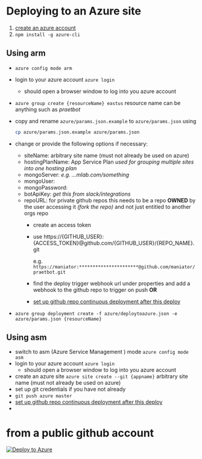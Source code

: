 
# Deploying to an Azure site 
1. [create an azure account](https://account.windowsazure.com/Home/Index)
2. `npm install -g azure-cli`

## Using arm
- `azure config mode arm`
- login to your azure account `azure login`
	- should open a browser window to log into you azure account
- `azure group create {resourceName} eastus` resource name can be anything such as _praetbot_
- copy and rename `azure/params.json.example` to `azure/params.json` using 
   ```sh
   cp azure/params.json.example azure/params.json
   ```
- change or provide the following options if necessary:
  * siteName: arbitrary site name (must not already be used on azure)
  * hostingPlanName: App Service Plan _used for grouping multiple sites into one hosting plan_ 
  * mongoServer:  _e.g. ...mlab.com/something_
  * mongoUser:  
  * mongoPassword:  
  * botApiKey:  _get this from slack/integrations_
  * repoURL: for private github repos this needs to be a repo **OWNED** by the user accessing it _(fork the repo)_ and not just entitled to another orgs repo
    + create an access token 
    + use https://{GITHUB_USER}:{ACCESS_TOKEN}@github.com/{GITHUB_USER}/{REPO_NAME}.git
      
      e.g.  `https://maniator:**********************@github.com/maniator/praetbot.git`
    + find the deploy trigger webhook url under properties and add a webhook to the github repo to trigger on push
    **OR**

    + [set up github repo continuous deployment after this deploy](https://github.com/blog/2056-automating-code-deployment-with-github-and-azure)

- `azure group deployment create -f azure/deploytoazure.json -e azure/params.json {resourceName}`

## Using asm
- switch to asm (Azure Service Management ) mode `azure config mode asm`
- login to your azure account `azure login`
	- should open a browser window to log into you azure account
- create an azure site `azure site create --git {appname}` arbitrary site name (must not already be used on azure)
- set up git credentials if you have not already
- `git push azure master`
- [set up github repo continuous deployment after this deploy](https://github.com/blog/2056-automating-code-deployment-with-github-and-azure)
- 

# from a public github account
[![Deploy to Azure](http://azuredeploy.net/deploybutton.png)](https://azuredeploy.net/)


 

